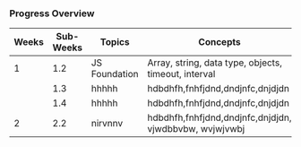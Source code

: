 ### Progress Overview

| Weeks |Sub-Weeks | Topics | Concepts | PDF | Revision |
|-------|----------|--------|----------|-----|----------|
| 1 | 1.2 | JS Foundation | Array, string, data type, objects, timeout, interval | Readed | Done |
|   | 1.3 | hhhhh | hdbdhfh,fnhfjdnd,dndjnfc,dnjdjdn | Readed | Done |
|   | 1.4 | hhhhh | hdbdhfh,fnhfjdnd,dndjnfc,dnjdjdn | Readed | Not |
| 2 | 2.2 | nirvnnv | hdbdhfh,fnhfjdnd,dndjnfc,dnjdjdn, vjwdbbvbw, wvjwjvwbj | No | Done |
